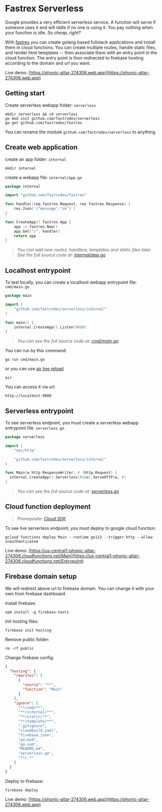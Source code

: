 # Fastrex Serverless

Google provides a very efficient serverless service. A function will serve if
someone uses it and will iddle if no one is using it. You pay nothing when your
function is idle. _So cheap, right?_

With [fastrex](https://github.com/fastrodev/fastrex) you can create golang based
fullstack applications and install them in cloud functions. You can create
multiple routes, handle static files, and render html templates -- then
associate them with an entry point in the cloud function. The entry point is
then redirected to firebase hosting according to the domain and url you want.

Live demo:
[https://phonic-altar-274306.web.app](https://phonic-altar-274306.web.app)

## Getting start

Create serverless webapp folder: `serverless`

```
mkdir serverless && cd serverless
go mod init github.com/fastrodev/serverless
go get github.com/fastrodev/fastrex
```

You can rename the module `github.com/fastrodev/serverless` to anything.

## Create web application

create an app folder: `internal`

```
mkdir internal
```

create a webapp file: `internal/app.go`

```go
package internal

import "github.com/fastrodev/fastrex"

func handler(req fastrex.Request, res fastrex.Response) {
	res.Json(`{"message":"ok"}`)
}

func CreateApp() fastrex.App {
	app := fastrex.New()
	app.Get("/", handler)
	return app
}
```

> _You can add new routes, handlers, templates and static files later. See the
> full source code at: [internal/app.go](internal/app.go)_

## Localhost entrypoint

To test locally, you can create a localhost webapp entrypoint file:
`cmd/main.go`

```go
package main

import (
	"github.com/fastrodev/serverless/internal"
)

func main() {
	internal.CreateApp().Listen(9000)
}
```

> _You can see the full source code at: [cmd/main.go](cmd/main.go)_

You can run by this command:

```
go run cmd/main.go
```

or you can use [air live reload](https://github.com/cosmtrek/air)

```
air
```

You can access it via url:

```
http://localhost:9000
```

## Serverless entrypoint

To see serverless endpoint, you must create a serverless webapp entrypoint file:
`serverless.go`

```go
package serverless

import (
	"net/http"

	"github.com/fastrodev/serverless/internal"
)

func Main(w http.ResponseWriter, r *http.Request) {
  internal.CreateApp().Serverless(true).ServeHTTP(w, r)
}
```

> _You can see the full source code at: [serverless.go](serverless.go)_

## Cloud function deployment

> _Prerequisite: [Cloud SDK](https://cloud.google.com/sdk/docs/quickstart)_

To see live serverless endpoint, you must deploy to google cloud function:

```
gcloud functions deploy Main --runtime go113 --trigger-http --allow-unauthenticated
```

Live demo:
[https://us-central1-phonic-altar-274306.cloudfunctions.net/Main](https://us-central1-phonic-altar-274306.cloudfunctions.net/Entrypoint)

## Firebase domain setup

We will redirect above url to firebase domain. You can change it with your own
from firebase dashboard.

Install firebase:

```
npm install -g firebase-tools
```

Init hosting files:

```
firebase init hosting
```

Remove public folder:

```
rm -rf public
```

Change firebase config:

```json
{
  "hosting": {
    "rewrites": [
      {
        "source": "**",
        "function": "Main"
      }
    ],
    "ignore": [
      "**/cmd/**",
      "**/internal/**",
      "**/static/**",
      "**/template/**",
      ".gitignore",
      "cloudbuild.yaml",
      "firebase.json",
      "go.mod",
      "go.sum",
      "README.md",
      "serverless.go",
      "**/.*"
    ]
  }
}
```

Deploy to firebase:

```
firebase deploy
```

Live demo:
[https://phonic-altar-274306.web.app](https://phonic-altar-274306.web.app)
